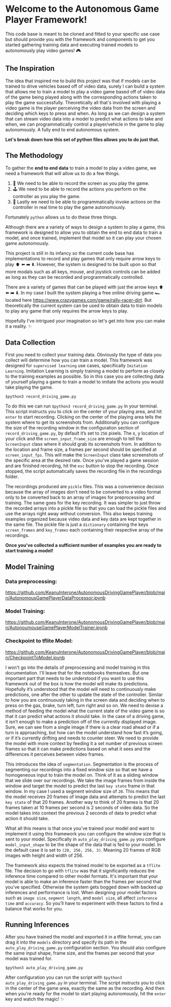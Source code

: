 # Welcome to the Autonomous Game Player Framework!

This code base is meant to be cloned and fitted to your specific use case but should provide you with the framework and components to get you started gathering training data and executing trained models to autonomously play video games! 🎮

## The Inspiration
The idea that inspired me to build this project was that if models can be trained to drive vehicles based off of video data, surely I can build a system that allows me to train a model to play a video game based off of video data of the game being played along with the corresponding actions taken to play the game successfully. Theoretically all that's involved with playing a video game is the player perceiving the video data from the screen and deciding which keys to press and when. As long as we can design a system that can stream video data into a model to predict what actions to take and when, we can programmatically control a player/vehicle in the game to play autonomously. A fully end to end autonomous system.

**Let's break down how this set of python files allows you to do just that.**

## The Methodology
To gather the **end to end data** to train a model to play a video game, we need a framework that will allow us to do a few things. 
1. 🎥 We need to be able to record the screen as you play the game.
2. 🕹️ We need to be able to record the actions you perform on the controller as you play the game. 
3. 🤖 Lastly we need to be able to programmatically invoke actions on the controller in real time to play the game autonomously. 

Fortunately `python` allows us to do these three things.

Although there are a variety of ways to design a system to play a game, this framework is designed to allow you to obtain the end to end data to train a model, and once trained, implement that model so it can play your chosen game autonomously. 

This project is still in its infancy so the current code base has implementations to record and play games that only require arrow keys to play ⬆️ ⬅️ ➡️ ⬇️. However, the system is designed to be built upon so that more modals such as all keys, mouse, and joystick controls can be added as long as they can be recorded and programmatically controlled. 

There are a variety of games that can be played with just the arrow keys ⬆️ ⬅️ ➡️ ⬇️. In my case I built the system playing a free online driving game 🏎️ located here https://www.crazygames.com/game/rally-racer-dirt. But theoretically the current system can be used to obtain data to train models to play any game that only requires the arrow keys to play.

Hopefully I've intrigued your imagination so let's get into how you can make it a reality. ✨

## Data Collection
First you need to collect your training data. Obviously the type of data you collect will determine how you can train a model. This framework was designed for `supervised learning` use cases, specifically `Imitation Learning`. Imitation Learning is simply training a model to perform as closely to the training examples as possible. So in this case you are collecting data of yourself playing a game to train a model to imitate the actions you would take playing the game.

`$python3 record_driving_game.py`

To do this we can run `$python3 record_driving_game.py` in your terminal. This script instructs you to click on the center of your playing area, and hit `enter` to start recording. Clicking on the center of the playing area tells the system where to get its screenshots from. Additionally you can configure the size of the recording window in the configuration section of `record_driving_game.py`, by default it’s set to `256` pixels. The x, y location of your click and the `screen_input_frame_size` are enough to tell the `ScreenInput` class where it should grab its screenshots from. In addition to the location and frame size, a frames per second should be specified at `screen_input_fps`. This will make the `ScreenInput` class take screenshots of the specific area at the desired rate. Once you've played a game session and are finished recording, hit the `esc` button to stop the recording. Once stopped, the script automatically saves the recording file in the recordings folder. 

The recordings produced are `pickle` files. This was a convenience decision because the array of images don’t need to be converted to a video format only to be converted back to an array of images for preprocessing and training. The same goes for the key recording. It was simpler to just throw the recorded arrays into a pickle file so that you can load the pickle files and use the arrays right away without conversion. This also keeps training examples organized because video data and key data are kept together in the same file. The pickle file is just a `dictionary` containing the keys `screen_frames` and `key_frames` each containing their respective array of the recordings. 

**Once you've collected a sufficient number of examples you are ready to start training a model!**

## Model Training

### Data preprocessing:
https://github.com/KeanuInterone/AutonomousDrivingGamePlayer/blob/main/AutonomousGamePlayerDataProcessor.ipynb

### Model Training:
https://github.com/KeanuInterone/AutonomousDrivingGamePlayer/blob/main/AutonoumouseGamePlayerModelTrainer.ipynb

### Checkpoint to tflite Model:
https://github.com/KeanuInterone/AutonomousDrivingGamePlayer/blob/main/CheckpointToModel.ipynb

I won't go into the details of preprocessing and model training in this documentation. I'll leave that for the notebooks themselves. But one important part that needs to be understood if you want to use this framework out of the box is how the model will make its predictions. Hopefully it’s understood that the model will need to continuously make predictions, one after the other to update the state of the controller. Similar to how you are continuously taking in the screen data and deciding when to press on the gas, brake, turn left, turn right and so on. We need to devise a method of feeding the model what the current state of the video game is so that it can predict what actions it should take. In the case of a driving game, it isn’t enough to make a prediction off of the currently displayed image. Sure, we can see from a single image if there is a clear road ahead or if a turn is approaching, but how can the model understand how fast it’s going, or if it’s currently drifting and needs to counter steer. We need to provide the model with more context by feeding it a set number of previous screen frames so that it can make predictions based on what it sees and the differences it perceives between video frames. 

This introduces the idea of `segmentation`. Segmentation is the process of segmenting our recordings into a fixed window size so that we have a homogeneous input to train the model on. Think of it as a sliding window that we slide over our recordings. We take the image frames from inside the window and target the model to predict the last `key state` frame in that window. In my case I used a segment window size of `20`. This means that the model receives 20 frames of image data and attempts to predict the last `key state` of that 20 frames. Another way to think of 20 frames is that 20 frames taken at 10 frames per second is 2 seconds of video data. So the model takes into context the previous 2 seconds of data to predict what action it should take. 

What all this means is that once you’ve trained your model and want to implement it using this framework you can configure the window size that is sent to your model. Specifically in `auto_play_driving_game.py` you configure `model_input_shape` to be the shape of the data that is fed to your model. In the default case it is set to `(20, 256, 256, 3)`. Meaning 20 frames of RGB images with height and width of 256. 

The framework also expects the trained model to be exported as a `tflite` file.  The decision to go with `tflite` was that it significantly reduces the inference time compared to other model formats. It's important that your model is able to make an inference faster than the frames per second that you've specified. Otherwise the system gets bogged down with backed up inferences and performance is lost. When designing your model factors such as `image size`, `segment length`, and `model size`, all affect `inference time` and `accuracy`. So you’ll have to experiment with these factors to find a balance that works for you. 

## Running Inferences 
After you have trained the model and exported it in a tflite format, you can drag it into the `models` directory and specify its path in the `auto_play_driving_game.py` configuration section. You should also configure the same input shape, frame size, and the frames per second that your model was trained for. 

`$python3 auto_play_driving_game.py`

After configuration you can run the script with `$python3 auto_play_driving_game.py` in your terminal. The script instructs you to click in the center of the game area, exactly the same as the recording. And then when you're ready for the model to start playing autonomously, hit the `enter` key and watch the magic! ✨

